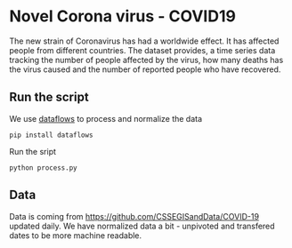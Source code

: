 # Novel Corona virus - COVID19

The new strain of Coronavirus has had a worldwide effect. It has affected people from different countries. The dataset provides, a time series data tracking the number of people affected by the virus, how many deaths has the virus caused and the number of reported people who have recovered.

## Run the script

We use [dataflows](https://github.com/datahq/dataflows) to process and normalize the data

```
pip install dataflows
```

Run the sript

```
python process.py
```

## Data

Data is coming from https://github.com/CSSEGISandData/COVID-19 updated daily. We have normalized data a bit - unpivoted and transfered dates to be more machine readable.
